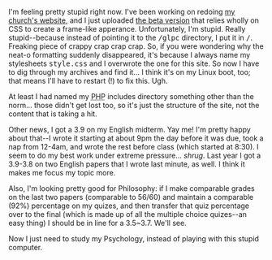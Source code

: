 I'm feeling pretty stupid right now.  I've been working on redoing <a href="http://www.greenlakepc.org">my church's website</a>, and I just uploaded <a href="http://students.washington.edu/bribera/glpc/">the beta version</a> that relies wholly on CSS to create a frame-like apperance.  Unfortunately, I'm stupid.  Really stupid--because instead of pointing it to the <tt>/glpc</tt> directory, I put it in <tt>/</tt>.  Freaking piece of crappy crap crap crap.  So, if you were wondering why the neat-o formatting suddenly disappeared, it's because I always name my stylesheets <tt>style.css</tt> and I overwrote the one for this site.  So now I have to dig through my archives and find it... I think it's on my Linux boot, too; that means I'll have to restart (!) to fix this.  Ugh.

At least I had named my <acronym title="recursive acronym for &quot;PHP: Hypertext Preprocessor&quot;">PHP</acronym> includes directory something other than the norm... those didn't get lost too, so it's just the structure of the site, not the content that is taking a hit.

Other news, I got a 3.9 on my English midterm.  Yay me!  I'm pretty happy about that--I wrote it starting at about 9pm the day before it was due, took a nap from 12-4am, and wrote the rest before class (which started at 8:30).  I seem to do my best work under extreme pressure... *shrug*.  Last year I got a 3.9-3.8 on two English papers that I wrote last minute, as well.  I think it makes me focus my topic more.

Also, I'm looking pretty good for Philosophy: if I make comparable grades on the last two papers (comparable to 56/60) and maintain a comparable (92%) percentage on my quizes, and then transfer that quiz percentage over to the final (which is made up of all the multiple choice quizes--an easy thing) I should be in line for a 3.5~3.7.  We'll see.

Now I just need to study my Psychology, instead of playing with this stupid computer.